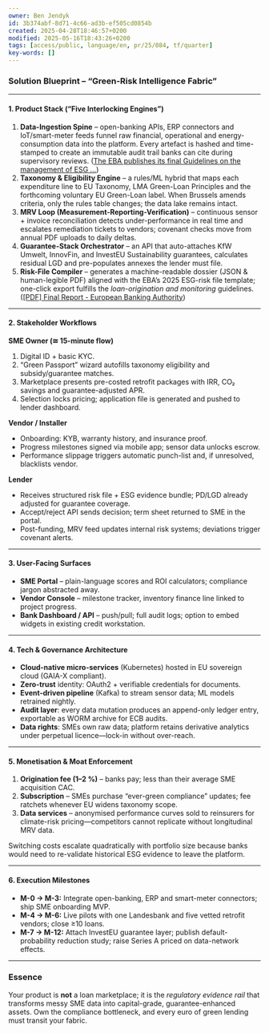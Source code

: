 ```yaml
---
owner: Ben Jendyk
id: 3b374abf-8d71-4c66-ad3b-ef505cd0854b
created: 2025-04-28T18:46:57+0200
modified: 2025-05-16T18:43:26+0200
tags: [access/public, language/en, pr/25/084, tf/quarter]
key-words: []
---
```


### **Solution Blueprint – “Green-Risk Intelligence Fabric”**

---

#### 1. Product Stack (“Five Interlocking Engines”)

1. **Data-Ingestion Spine** – open-banking APIs, ERP connectors and IoT/smart-meter feeds funnel raw financial, operational and energy-consumption data into the platform. Every artefact is hashed and time-stamped to create an immutable audit trail banks can cite during supervisory reviews.  ([The EBA publishes its final Guidelines on the management of ESG ...](https://www.eba.europa.eu/publications-and-media/press-releases/eba-publishes-its-final-guidelines-management-esg-risks))  
2. **Taxonomy & Eligibility Engine** – a rules/ML hybrid that maps each expenditure line to EU Taxonomy, LMA Green-Loan Principles and the forthcoming voluntary EU Green-Loan label. When Brussels amends criteria, only the rules table changes; the data lake remains intact.   
3. **MRV Loop (Measurement-Reporting-Verification)** – continuous sensor + invoice reconciliation detects under-performance in real time and escalates remediation tickets to vendors; covenant checks move from annual PDF uploads to daily deltas.  
4. **Guarantee-Stack Orchestrator** – an API that auto-attaches KfW Umwelt, InnovFin, and InvestEU Sustainability guarantees, calculates residual LGD and pre-populates annexes the lender must file.   
5. **Risk-File Compiler** – generates a machine-readable dossier (JSON & human-legible PDF) aligned with the EBA’s 2025 ESG-risk file template; one-click export fulfills the *loan-origination and monitoring* guidelines.  ([[PDF] Final Report - European Banking Authority](https://www.eba.europa.eu/sites/default/files/2025-01/fb22982a-d69d-42cc-9d62-1023497ad58a/Final%20Guidelines%20on%20the%20management%20of%20ESG%20risks.pdf))  

---

#### 2. Stakeholder Workflows

**SME Owner (≅ 15-minute flow)**  
1. Digital ID + basic KYC.  
2. “Green Passport” wizard autofills taxonomy eligibility and subsidy/guarantee matches.  
3. Marketplace presents pre-costed retrofit packages with IRR, CO₂ savings and guarantee-adjusted APR.  
4. Selection locks pricing; application file is generated and pushed to lender dashboard.

**Vendor / Installer**  
* Onboarding: KYB, warranty history, and insurance proof.  
* Progress milestones signed via mobile app; sensor data unlocks escrow.  
* Performance slippage triggers automatic punch-list and, if unresolved, blacklists vendor.

**Lender**  
* Receives structured risk file + ESG evidence bundle; PD/LGD already adjusted for guarantee coverage.  
* Accept/reject API sends decision; term sheet returned to SME in the portal.  
* Post-funding, MRV feed updates internal risk systems; deviations trigger covenant alerts.

---

#### 3. User-Facing Surfaces

* **SME Portal** – plain-language scores and ROI calculators; compliance jargon abstracted away.  
* **Vendor Console** – milestone tracker, inventory finance line linked to project progress.  
* **Bank Dashboard / API** – push/pull; full audit logs; option to embed widgets in existing credit workstation.

---

#### 4. Tech & Governance Architecture

* **Cloud-native micro-services** (Kubernetes) hosted in EU sovereign cloud (GAIA-X compliant).  
* **Zero-trust** identity: OAuth2 + verifiable credentials for documents.  
* **Event-driven pipeline** (Kafka) to stream sensor data; ML models retrained nightly.  
* **Audit layer**: every data mutation produces an append-only ledger entry, exportable as WORM archive for ECB audits.  
* **Data rights**: SMEs own raw data; platform retains derivative analytics under perpetual licence—lock-in without over-reach.

---

#### 5. Monetisation & Moat Enforcement

1. **Origination fee (1–2 %)** – banks pay; less than their average SME acquisition CAC.  
2. **Subscription** – SMEs purchase “ever-green compliance” updates; fee ratchets whenever EU widens taxonomy scope.  
3. **Data services** – anonymised performance curves sold to reinsurers for climate-risk pricing—competitors cannot replicate without longitudinal MRV data.

Switching costs escalate quadratically with portfolio size because banks would need to re-validate historical ESG evidence to leave the platform.

---

#### 6. Execution Milestones

* **M-0 → M-3:** Integrate open-banking, ERP and smart-meter connectors; ship SME onboarding MVP.  
* **M-4 → M-6:** Live pilots with one Landesbank and five vetted retrofit vendors; close ≥10 loans.  
* **M-7 → M-12:** Attach InvestEU guarantee layer; publish default-probability reduction study; raise Series A priced on data-network effects.

---

### **Essence**

Your product is **not** a loan marketplace; it is the *regulatory evidence rail* that transforms messy SME data into capital-grade, guarantee-enhanced assets.  Own the compliance bottleneck, and every euro of green lending must transit your fabric.